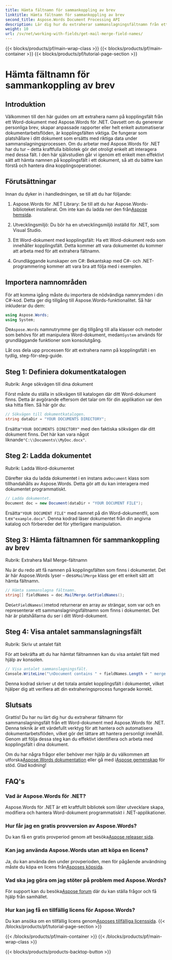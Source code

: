 ```yaml
---
title: Hämta fältnamn för sammankoppling av brev
linktitle: Hämta fältnamn för sammankoppling av brev
second_title: Aspose.Words Document Processing API
description: Lär dig hur du extraherar sammanslagningsfältnamn från ett Word-dokument med Aspose.Words för .NET med denna detaljerade steg-för-steg-guide.
weight: 10
url: /sv/net/working-with-fields/get-mail-merge-field-names/
---
```


{{< blocks/products/pf/main-wrap-class >}}
{{< blocks/products/pf/main-container >}}
{{< blocks/products/pf/tutorial-page-section >}}

# Hämta fältnamn för sammankoppling av brev

## Introduktion

Välkommen till den här guiden om att extrahera namn på kopplingsfält från ett Word-dokument med Aspose.Words för .NET. Oavsett om du genererar personliga brev, skapar anpassade rapporter eller helt enkelt automatiserar dokumentarbetsflöden, är kopplingsfälten viktiga. De fungerar som platshållare i ditt dokument som ersätts med riktiga data under sammanslagningsprocessen. Om du arbetar med Aspose.Words för .NET har du tur – detta kraftfulla bibliotek gör det otroligt enkelt att interagera med dessa fält. I den här självstudien går vi igenom ett enkelt men effektivt sätt att hämta namnen på kopplingsfält i ett dokument, så att du bättre kan förstå och hantera dina kopplingsoperationer.

## Förutsättningar

Innan du dyker in i handledningen, se till att du har följande:

1.  Aspose.Words för .NET Library: Se till att du har Aspose.Words-biblioteket installerat. Om inte kan du ladda ner den från[Aspose hemsida](https://releases.aspose.com/words/net/).

2. Utvecklingsmiljö: Du bör ha en utvecklingsmiljö inställd för .NET, som Visual Studio.

3. Ett Word-dokument med kopplingsfält: Ha ett Word-dokument redo som innehåller kopplingsfält. Detta kommer att vara dokumentet du kommer att arbeta med för att extrahera fältnamn.

4. Grundläggande kunskaper om C#: Bekantskap med C#- och .NET-programmering kommer att vara bra att följa med i exemplen.

## Importera namnområden

För att komma igång måste du importera de nödvändiga namnrymden i din C#-kod. Detta ger dig tillgång till Aspose.Words-funktionalitet. Så här inkluderar du dem:

```csharp
using Aspose.Words;
using System;
```

 De`Aspose.Words` namnutrymme ger dig tillgång till alla klasser och metoder som behövs för att manipulera Word-dokument, medan`System` används för grundläggande funktioner som konsolutgång.

Låt oss dela upp processen för att extrahera namn på kopplingsfält i en tydlig, steg-för-steg-guide.

## Steg 1: Definiera dokumentkatalogen

Rubrik: Ange sökvägen till dina dokument

Först måste du ställa in sökvägen till katalogen där ditt Word-dokument finns. Detta är avgörande eftersom det talar om för din applikation var den ska hitta filen. Så här gör du:

```csharp
// Sökvägen till dokumentkatalogen.
string dataDir = "YOUR DOCUMENTS DIRECTORY";
```

 Ersätta`"YOUR DOCUMENTS DIRECTORY"` med den faktiska sökvägen där ditt dokument finns. Det här kan vara något liknande`"C:\\Documents\\MyDoc.docx"`.

## Steg 2: Ladda dokumentet

Rubrik: Ladda Word-dokumentet

 Därefter ska du ladda dokumentet i en instans av`Document` klass som tillhandahålls av Aspose.Words. Detta gör att du kan interagera med dokumentet programmatiskt.

```csharp
// Ladda dokumentet.
Document doc = new Document(dataDir + "YOUR DOCUMENT FILE");
```

 Ersätta`"YOUR DOCUMENT FILE"` med namnet på din Word-dokumentfil, som t.ex`"example.docx"`. Denna kodrad läser dokumentet från din angivna katalog och förbereder det för ytterligare manipulation.

## Steg 3: Hämta fältnamnen för sammankoppling av brev

Rubrik: Extrahera Mail Merge-fältnamn

 Nu är du redo att få namnen på kopplingsfälten som finns i dokumentet. Det är här Aspose.Words lyser – dess`MailMerge` klass ger ett enkelt sätt att hämta fältnamn.

```csharp
// Hämta sammanslagna fältnamn.
string[] fieldNames = doc.MailMerge.GetFieldNames();
```

 De`GetFieldNames()`metod returnerar en array av strängar, som var och en representerar ett sammanslagningsfältnamn som finns i dokumentet. Det här är platshållarna du ser i ditt Word-dokument.

## Steg 4: Visa antalet sammanslagningsfält

Rubrik: Skriv ut antalet fält

För att bekräfta att du har hämtat fältnamnen kan du visa antalet fält med hjälp av konsolen.

```csharp
// Visa antalet sammanslagningsfält.
Console.WriteLine("\nDocument contains " + fieldNames.Length + " merge fields.");
```

Denna kodrad skriver ut det totala antalet kopplingsfält i dokumentet, vilket hjälper dig att verifiera att din extraheringsprocess fungerade korrekt.

## Slutsats

Grattis! Du har nu lärt dig hur du extraherar fältnamn för sammanslagningsfält från ett Word-dokument med Aspose.Words för .NET. Denna teknik är ett värdefullt verktyg för att hantera och automatisera dokumentarbetsflöden, vilket gör det lättare att hantera personligt innehåll. Genom att följa dessa steg kan du effektivt identifiera och arbeta med kopplingsfält i dina dokument.

Om du har några frågor eller behöver mer hjälp är du välkommen att utforska[Aspose.Words dokumentation](https://reference.aspose.com/words/net/) eller gå med i[Aspose gemenskap](https://forum.aspose.com/c/words/8) för stöd. Glad kodning!

## FAQ's

### Vad är Aspose.Words för .NET?
Aspose.Words för .NET är ett kraftfullt bibliotek som låter utvecklare skapa, modifiera och hantera Word-dokument programmatiskt i .NET-applikationer.

### Hur får jag en gratis provversion av Aspose.Words?
 Du kan få en gratis provperiod genom att besöka[Aspose releaser sida](https://releases.aspose.com/).

### Kan jag använda Aspose.Words utan att köpa en licens?
 Ja, du kan använda den under provperioden, men för pågående användning måste du köpa en licens från[Asposes köpsida](https://purchase.aspose.com/buy).

### Vad ska jag göra om jag stöter på problem med Aspose.Words?
 För support kan du besöka[Aspose forum](https://forum.aspose.com/c/words/8) där du kan ställa frågor och få hjälp från samhället.

### Hur kan jag få en tillfällig licens för Aspose.Words?
 Du kan ansöka om en tillfällig licens genom[Asposes tillfälliga licenssida](https://purchase.aspose.com/temporary-license/).
{{< /blocks/products/pf/tutorial-page-section >}}

{{< /blocks/products/pf/main-container >}}
{{< /blocks/products/pf/main-wrap-class >}}

{{< blocks/products/products-backtop-button >}}
